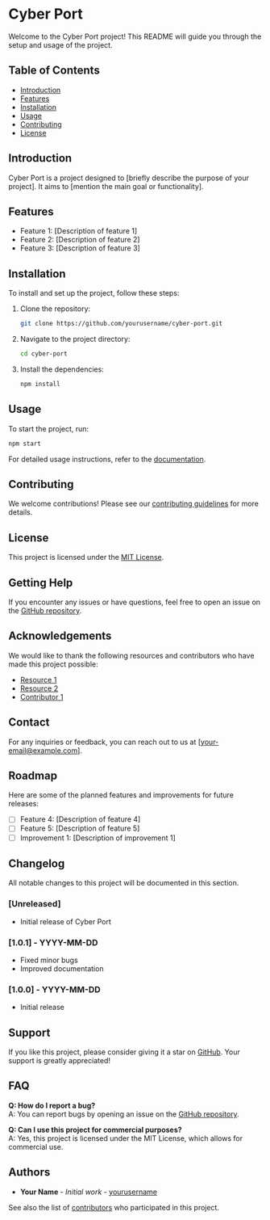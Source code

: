 # Cyber Port

Welcome to the Cyber Port project! This README will guide you through the setup and usage of the project.

## Table of Contents
- [Introduction](#introduction)
- [Features](#features)
- [Installation](#installation)
- [Usage](#usage)
- [Contributing](#contributing)
- [License](#license)

## Introduction
Cyber Port is a project designed to [briefly describe the purpose of your project]. It aims to [mention the main goal or functionality].

## Features
- Feature 1: [Description of feature 1]
- Feature 2: [Description of feature 2]
- Feature 3: [Description of feature 3]

## Installation
To install and set up the project, follow these steps:

1. Clone the repository:
    ```bash
    git clone https://github.com/yourusername/cyber-port.git
    ```
2. Navigate to the project directory:
    ```bash
    cd cyber-port
    ```
3. Install the dependencies:
    ```bash
    npm install
    ```

## Usage
To start the project, run:
```bash
npm start
```
For detailed usage instructions, refer to the [documentation](link-to-documentation).

## Contributing
We welcome contributions! Please see our [contributing guidelines](link-to-contributing-guidelines) for more details.

## License
This project is licensed under the [MIT License](link-to-license).

## Getting Help
If you encounter any issues or have questions, feel free to open an issue on the [GitHub repository](https://github.com/yourusername/cyber-port/issues).

## Acknowledgements
We would like to thank the following resources and contributors who have made this project possible:
- [Resource 1](link-to-resource-1)
- [Resource 2](link-to-resource-2)
- [Contributor 1](link-to-contributor-1)

## Contact
For any inquiries or feedback, you can reach out to us at [your-email@example.com].

## Roadmap
Here are some of the planned features and improvements for future releases:
- [ ] Feature 4: [Description of feature 4]
- [ ] Feature 5: [Description of feature 5]
- [ ] Improvement 1: [Description of improvement 1]

## Changelog
All notable changes to this project will be documented in this section.

### [Unreleased]
- Initial release of Cyber Port

### [1.0.1] - YYYY-MM-DD
- Fixed minor bugs
- Improved documentation

### [1.0.0] - YYYY-MM-DD
- Initial release

## Support
If you like this project, please consider giving it a star on [GitHub](https://github.com/yourusername/cyber-port). Your support is greatly appreciated!

## FAQ
**Q: How do I report a bug?**  
A: You can report bugs by opening an issue on the [GitHub repository](https://github.com/yourusername/cyber-port/issues).

**Q: Can I use this project for commercial purposes?**  
A: Yes, this project is licensed under the MIT License, which allows for commercial use.

## Authors
- **Your Name** - *Initial work* - [yourusername](https://github.com/yourusername)

See also the list of [contributors](link-to-contributors) who participated in this project.















































